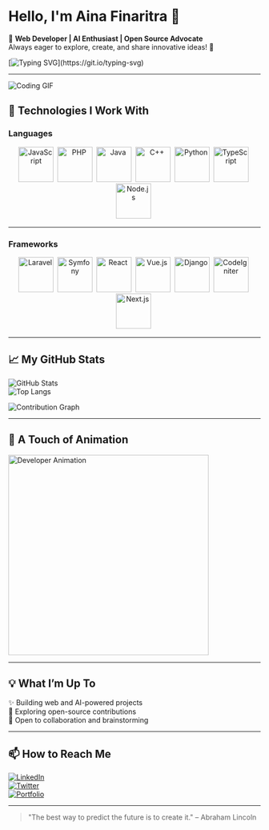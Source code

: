 # Hello, I'm Aina Finaritra 👋  

🌟 **Web Developer | AI Enthusiast | Open Source Advocate**  
Always eager to explore, create, and share innovative ideas! 🚀  

[![Typing SVG](https://readme-typing-svg.herokuapp.com?size=25&duration=3000&color=F72585&lines=Welcome+to+my+GitHub+Profile!;Passionate+about+Web+and+AI!;Open+to+Collaborations!)](https://git.io/typing-svg)

---

![Coding GIF](https://media.giphy.com/media/qgQUggAC3Pfv687qPC/giphy.gif)  

## 🔧 Technologies I Work With  

### Languages  

<div align="center">
  <img src="https://cdn.jsdelivr.net/gh/devicons/devicon/icons/javascript/javascript-original.svg" title="JavaScript" alt="JavaScript" width="70" height="70"/>&nbsp;
  <img src="https://cdn.jsdelivr.net/gh/devicons/devicon/icons/php/php-original.svg" title="PHP" alt="PHP" width="70" height="70"/>&nbsp;
  <img src="https://cdn.jsdelivr.net/gh/devicons/devicon/icons/java/java-original.svg" title="Java" alt="Java" width="70" height="70"/>&nbsp;
  <img src="https://cdn.jsdelivr.net/gh/devicons/devicon/icons/cplusplus/cplusplus-original.svg" title="C++" alt="C++" width="70" height="70"/>&nbsp;
  <img src="https://cdn.jsdelivr.net/gh/devicons/devicon/icons/python/python-original.svg" title="Python" alt="Python" width="70" height="70"/>&nbsp;
  <img src="https://cdn.jsdelivr.net/gh/devicons/devicon/icons/typescript/typescript-original.svg" title="TypeScript" alt="TypeScript" width="70" height="70"/>&nbsp;
  <img src="https://cdn.jsdelivr.net/gh/devicons/devicon/icons/nodejs/nodejs-original.svg" title="Node.js" alt="Node.js" width="70" height="70"/>&nbsp;
</div>  

---

### Frameworks  

<div align="center">
  <img src="https://cdn.jsdelivr.net/gh/devicons/devicon/icons/laravel/laravel-plain.svg" title="Laravel" alt="Laravel" width="70" height="70"/>&nbsp;
  <img src="https://cdn.jsdelivr.net/gh/devicons/devicon/icons/symfony/symfony-original.svg" title="Symfony" alt="Symfony" width="70" height="70"/>&nbsp;
  <img src="https://cdn.jsdelivr.net/gh/devicons/devicon/icons/react/react-original.svg" title="React" alt="React" width="70" height="70"/>&nbsp;
  <img src="https://cdn.jsdelivr.net/gh/devicons/devicon/icons/vuejs/vuejs-original.svg" title="Vue.js" alt="Vue.js" width="70" height="70"/>&nbsp;
  <img src="https://cdn.jsdelivr.net/gh/devicons/devicon/icons/django/django-plain.svg" title="Django" alt="Django" width="70" height="70"/>&nbsp;
  <img src="https://cdn.jsdelivr.net/gh/devicons/devicon/icons/codeigniter/codeigniter-plain.svg" title="CodeIgniter" alt="CodeIgniter" width="70" height="70"/>&nbsp;
  <img src="https://cdn.jsdelivr.net/gh/devicons/devicon/icons/nextjs/nextjs-original.svg" title="Next.js" alt="Next.js" width="70" height="70"/>&nbsp;
</div>  

---

## 📈 My GitHub Stats  

![GitHub Stats](https://github-readme-stats.vercel.app/api?username=finaritraRak&show_icons=true&theme=radical)  
![Top Langs](https://github-readme-stats.vercel.app/api/top-langs/?username=finaritraRak&layout=compact&theme=radical)  

![Contribution Graph](https://github-readme-activity-graph.cyclic.app/graph?username=finaritraRak&theme=dracula)

---

## 🎨 A Touch of Animation  

<img src="https://assets9.lottiefiles.com/packages/lf20_9jnyp3t6.json" width="400" alt="Developer Animation" />  

---

## 💡 What I’m Up To  
✨ Building web and AI-powered projects  
🔭 Exploring open-source contributions  
💬 Open to collaboration and brainstorming  

---

## 📫 How to Reach Me  
[![LinkedIn](https://img.shields.io/badge/LinkedIn-Connect-blue)](https://www.linkedin.com/in/finaritraRak/)  
[![Twitter](https://img.shields.io/badge/Twitter-Follow-1DA1F2)](https://twitter.com/finaritraRak)  
[![Portfolio](https://img.shields.io/badge/Portfolio-Visit-FF5733)](https://username.github.io/)  

---

> "The best way to predict the future is to create it." – Abraham Lincoln  
